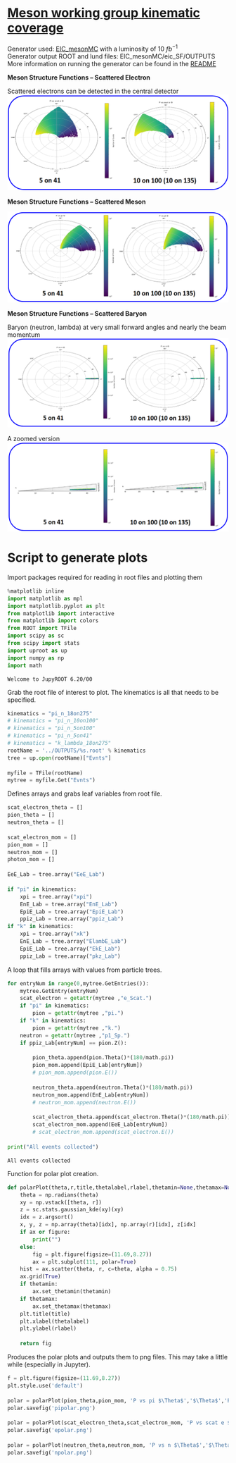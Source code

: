 **[Meson working group kinematic coverage](http://www.vsl.cua.edu/cua_phy/index.php/EIC_Meson_Structure_Working_Group)**
===

Generator used: [EIC_mesonMC](https://github.com/JeffersonLab/EIC_mesonMC) with a luminosity of 10 $fb^{-1}$ <br> 
Generator output ROOT and lund files: EIC_mesonMC/eic_SF/OUTPUTS <br> 
More information on running the generator can be found in the [README](../README.ipynb)

**Meson Structure Functions – Scattered Electron**

Scattered electrons can be detected in the central detector <br>
<img src="plots/scat_e.png"> 

**Meson Structure Functions – Scattered Meson**

<img src="plots/scat_m.png"> 

**Meson Structure Functions – Scattered Baryon**

Baryon (neutron, lambda) at very small forward angles and nearly the beam momentum <br>
<img src="plots/scat_b.png"> 

A zoomed version <br>
<img src="plots/scat_b_zoom.png"> 

**Script to generate plots**
==

Import packages required for reading in root files and plotting them


```python
%matplotlib inline
import matplotlib as mpl
import matplotlib.pyplot as plt
from matplotlib import interactive
from matplotlib import colors
from ROOT import TFile
import scipy as sc
from scipy import stats
import uproot as up
import numpy as np
import math
```

    Welcome to JupyROOT 6.20/00


Grab the root file of interest to plot. The kinematics is all that needs to be specified.


```python
kinematics = "pi_n_18on275"
# kinematics = "pi_n_10on100"
# kinematics = "pi_n_5on100"
# kinematics = "pi_n_5on41"
# kinematics = "k_lambda_18on275"
rootName = '../OUTPUTS/%s.root' % kinematics
tree = up.open(rootName)["Evnts"]

myfile = TFile(rootName)
mytree = myfile.Get("Evnts")
```

Defines arrays and grabs leaf variables from root file.


```python
scat_electron_theta = []
pion_theta = []
neutron_theta = []

scat_electron_mom = []
pion_mom = []
neutron_mom = []
photon_mom = []

EeE_Lab = tree.array("EeE_Lab")

if "pi" in kinematics:
    xpi = tree.array("xpi")
    EnE_Lab = tree.array("EnE_Lab")
    EpiE_Lab = tree.array("EpiE_Lab")
    ppiz_Lab = tree.array("ppiz_Lab")
if "k" in kinematics:
    xpi = tree.array("xk")
    EnE_Lab = tree.array("ElambE_Lab")
    EpiE_Lab = tree.array("EkE_Lab")
    ppiz_Lab = tree.array("pkz_Lab")
```

A loop that fills arrays with values from particle trees.


```python
for entryNum in range(0,mytree.GetEntries()):
    mytree.GetEntry(entryNum)
    scat_electron = getattr(mytree ,"e_Scat.")
    if "pi" in kinematics:
        pion = getattr(mytree ,"pi.")
    if "k" in kinematics:
        pion = getattr(mytree ,"k.")
    neutron = getattr(mytree ,"p1_Sp.")
    if ppiz_Lab[entryNum] == pion.Z():
        
        pion_theta.append(pion.Theta()*(180/math.pi))
        pion_mom.append(EpiE_Lab[entryNum])
        # pion_mom.append(pion.E())
    
        neutron_theta.append(neutron.Theta()*(180/math.pi))
        neutron_mom.append(EnE_Lab[entryNum])
        # neutron_mom.append(neutron.E())
    
        scat_electron_theta.append(scat_electron.Theta()*(180/math.pi))
        scat_electron_mom.append(EeE_Lab[entryNum])
        # scat_electron_mom.append(scat_electron.E())
        
print("All events collected")
```

    All events collected


Function for polar plot creation.


```python
def polarPlot(theta,r,title,thetalabel,rlabel,thetamin=None,thetamax=None,figure=None,ax=None):
    theta = np.radians(theta)
    xy = np.vstack([theta, r])
    z = sc.stats.gaussian_kde(xy)(xy)
    idx = z.argsort()
    x, y, z = np.array(theta)[idx], np.array(r)[idx], z[idx]
    if ax or figure:
        print("")
    else:
        fig = plt.figure(figsize=(11.69,8.27))
        ax = plt.subplot(111, polar=True)
    hist = ax.scatter(theta, r, c=theta, alpha = 0.75)
    ax.grid(True)
    if thetamin:
        ax.set_thetamin(thetamin)
    if thetamax:
        ax.set_thetamax(thetamax)
    plt.title(title)
    plt.xlabel(thetalabel)
    plt.ylabel(rlabel)

    return fig
```

Produces the polar plots and outputs them to png files. This may take a little while (especially in Jupyter).


```python
f = plt.figure(figsize=(11.69,8.27))
plt.style.use('default')

polar = polarPlot(pion_theta,pion_mom, 'P vs pi $\Theta$','$\Theta$','P')
polar.savefig('pipolar.png')
    
polar = polarPlot(scat_electron_theta,scat_electron_mom, 'P vs scat e $\Theta$','$\Theta$','P')
polar.savefig('epolar.png')
        
polar = polarPlot(neutron_theta,neutron_mom, 'P vs n $\Theta$','$\Theta$','P',0.0,5.0)
polar.savefig('npolar.png')
```
